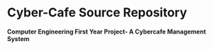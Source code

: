 # Cyber-Cafe Source Repository
<strong>Computer Engineering First Year Project- A Cybercafe Management System</strong>
